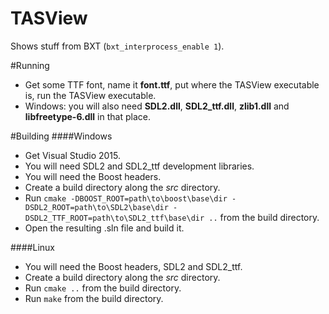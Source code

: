 TASView
==========

Shows stuff from BXT (`bxt_interprocess_enable 1`).

#Running
- Get some TTF font, name it **font.ttf**, put where the TASView executable is, run the TASView executable.
- Windows: you will also need **SDL2.dll**, **SDL2_ttf.dll**, **zlib1.dll** and **libfreetype-6.dll** in that place.

#Building
####Windows
- Get Visual Studio 2015.
- You will need SDL2 and SDL2_ttf development libraries.
- You will need the Boost headers.
- Create a build directory along the *src* directory.
- Run `cmake -DBOOST_ROOT=path\to\boost\base\dir -DSDL2_ROOT=path\to\SDL2\base\dir -DSDL2_TTF_ROOT=path\to\SDL2_ttf\base\dir ..` from the build directory.
- Open the resulting .sln file and build it.

####Linux
- You will need the Boost headers, SDL2 and SDL2_ttf.
- Create a build directory along the *src* directory.
- Run `cmake ..` from the build directory.
- Run `make` from the build directory.
